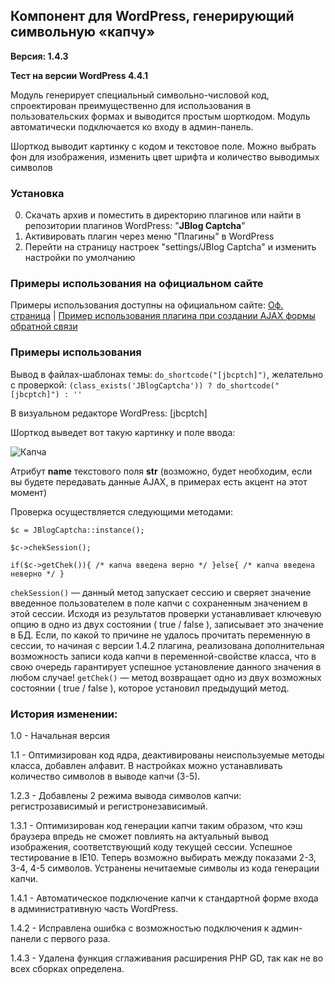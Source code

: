 ## Компонент для WordPress, генерирующий символьную «капчу»

**Версия: 1.4.3**

**Тест на версии WordPress 4.4.1** 

Модуль генерирует специальный символьно-числовой код, спроектирован преимущественно для использования в пользовательских формах и выводится простым шорткодом. Модуль автоматически подключается ко входу в админ-панель.

Шорткод выводит картинку с кодом и текстовое поле. Можно выбрать фон для изображения, изменить цвет шрифта и количество выводимых символов

### Установка

0. Скачать архив и поместить в директорию плагинов или найти в репозитории плагинов WordPress: "**JBlog Captcha**"
1. Активировать плагин через меню "Плагины" в WordPress
2. Перейти на страницу настроек "settings/JBlog Captcha" и изменить настройки по умолчанию

### Примеры использования на официальном сайте

Примеры использования доступны на официальном сайте:
[Оф. страница](http://jblog-project.ru/kapcha-v-polzovatelskix-formax/) |
[Пример использования плагина при создании AJAX формы обратной связи](http://jblog-project.ru/sozdaem-ajax-kontakt-formu-v-wordpress/)

### Примеры использования

Вывод в файлах-шаблонах темы: `do_shortcode("[jbcptch]")`, желательно с проверкой: `(class_exists('JBlogCaptcha')) ? do_shortcode("[jbcptch]") : ''`

В визуальном редакторе WordPress: [jbcptch]

Шорткод выведет вот такую картинку и поле ввода:

![Капча](http://jblog-project.ru/wp-content/uploads/2016/02/captcha_example.png)

Атрибут **name** текстового поля **str** (возможно, будет необходим, если вы будете передавать данные AJAX, в примерах есть акцент на этот момент)

Проверка осуществляется следующими методами:

`$c = JBlogCaptcha::instance();`

`$c->chekSession();`

`if($c->getChek()){ /* капча введена верно */ }else{ /* капча введена неверно */ }`

`chekSession()` — данный метод запускает сессию и сверяет значение введенное пользователем в поле капчи с сохраненным значением в этой сессии. Исходя из результатов проверки устанавливает ключевую опцию в одно из двух состоянии ( true / false ), записывает это значение в БД. Если, по какой то причине не удалось прочитать переменную в сессии, то начиная с версии 1.4.2 плагина, реализована дополнительная возможность записи кода капчи в переменной-свойстве класса, что в свою очередь гарантирует успешное установление данного значения в любом случае!
`getChek()` — метод возвращает одно из двух возможных состоянии ( true / false ), которое установил предыдущий метод.

### История изменении:

1.0 - Начальная версия

1.1 - Оптимизирован код ядра, деактивированы неиспользуемые методы класса, добавлен алфавит. В настройках можно устанавливать количество символов в выводе капчи (3-5).

1.2.3 - Добавлены 2 режима вывода символов капчи: регистрозависимый и регистронезависимый.

1.3.1 - Оптимизирован код генерации капчи таким образом, что кэш браузера впредь не сможет повлиять на актуальный вывод изображения, соответствующий коду текущей сессии. Успешное тестирование в IE10. Теперь возможно выбирать между показами 2-3, 3-4, 4-5 символов. Устранены нечитаемые символы из кода генерации капчи.

1.4.1 - Автоматическое подключение капчи к стандартной форме входа в административную часть WordPress.

1.4.2 - Исправлена ошибка с возможностью подключения к админ-панели с первого раза.

1.4.3 - Удалена функция сглаживания расширения PHP GD, так как не во всех сборках определена.


